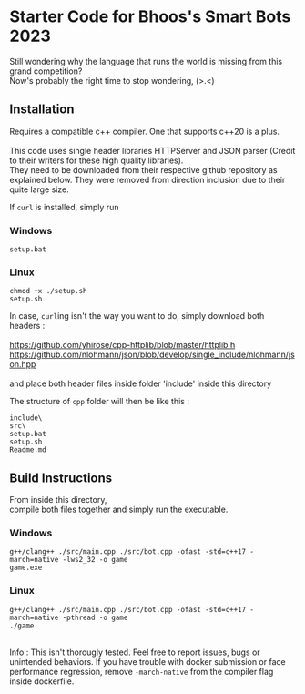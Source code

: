 # Starter Code for Bhoos's Smart Bots 2023 

Still wondering why the language that runs the world is missing from this grand competition? <br>
Now's probably the right time to stop wondering, (>.<) <br>

## Installation

Requires a compatible c++ compiler. One that supports c++20 is a plus. <br><br>
This code uses single header libraries HTTPServer and JSON parser (Credit to their writers for these high quality libraries). <br>
They need to be downloaded from their respective github repository as explained below. They were removed from direction inclusion due to their quite large size.<br>

If `curl` is installed, simply run <br>

### Windows
`setup.bat` <br> 

### Linux
```
chmod +x ./setup.sh
setup.sh 
```

In case, `curl`ing isn't the way you want to do, simply download both headers : <br><br>
https://github.com/yhirose/cpp-httplib/blob/master/httplib.h <br>
https://github.com/nlohmann/json/blob/develop/single_include/nlohmann/json.hpp <br> <br>
and place both header files inside folder 'include' inside this directory

The structure of `cpp` folder will then be like this  : 

```
include\
src\
setup.bat
setup.sh
Readme.md 
```

## Build Instructions

From inside this directory,<br>
compile both files together and simply run the executable.<br> 

### Windows 

```
g++/clang++ ./src/main.cpp ./src/bot.cpp -ofast -std=c++17 -march=native -lws2_32 -o game
game.exe
```
### Linux 
```
g++/clang++ ./src/main.cpp ./src/bot.cpp -ofast -std=c++17 -march=native -pthread -o game
./game
```

<br>Info : This isn't thorougly tested. Feel free to report issues, bugs or unintended behaviors. If you have trouble with docker submission or face performance regression, remove `-march-native` from the compiler flag inside dockerfile. 
